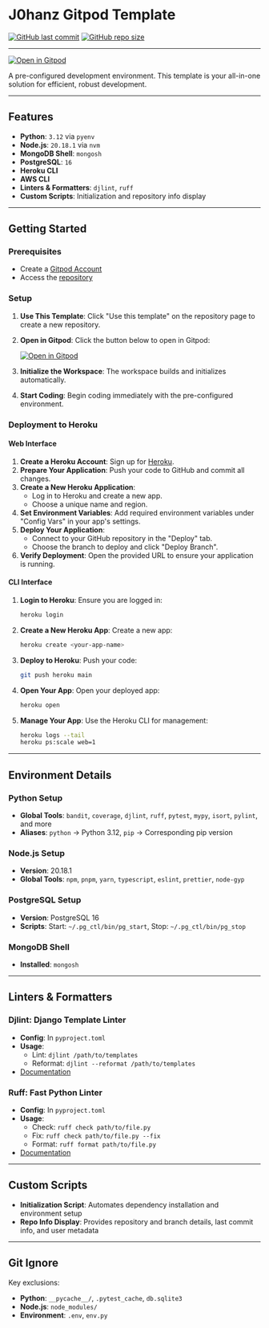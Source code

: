 # J0hanz Gitpod Template

[![GitHub last commit](https://img.shields.io/github/last-commit/j0hanz/j0hanz-gitpod-template)](https://github.com/j0hanz/j0hanz-gitpod-template/commits/main) [![GitHub repo size](https://img.shields.io/github/repo-size/j0hanz/j0hanz-gitpod-template)](https://github.com/j0hanz/j0hanz-gitpod-template)

---

[![Open in Gitpod](https://gitpod.io/button/open-in-gitpod.svg)](https://gitpod.io/#https://github.com/j0hanz/j0hanz-gitpod-template)

A pre-configured development environment. This template is your all-in-one solution for efficient, robust development.

---

## Features

- **Python**: `3.12` via `pyenv`
- **Node.js**: `20.18.1` via `nvm`
- **MongoDB Shell**: `mongosh`
- **PostgreSQL**: `16`
- **Heroku CLI**
- **AWS CLI**
- **Linters & Formatters**: `djlint`, `ruff`
- **Custom Scripts**: Initialization and repository info display

---

## Getting Started

### Prerequisites

- Create a [Gitpod Account](https://www.gitpod.io/)
- Access the [repository](https://github.com/j0hanz/j0hanz-gitpod-template)

### Setup

1. **Use This Template**: Click "Use this template" on the repository page to create a new repository.
2. **Open in Gitpod**: Click the button below to open in Gitpod:

   [![Open in Gitpod](https://gitpod.io/button/open-in-gitpod.svg)](https://gitpod.io/#https://github.com/j0hanz/j0hanz-gitpod-template)

3. **Initialize the Workspace**: The workspace builds and initializes automatically.
4. **Start Coding**: Begin coding immediately with the pre-configured environment.

### Deployment to Heroku

#### Web Interface

1. **Create a Heroku Account**: Sign up for [Heroku](https://signup.heroku.com/).
2. **Prepare Your Application**: Push your code to GitHub and commit all changes.
3. **Create a New Heroku Application**:
   - Log in to Heroku and create a new app.
   - Choose a unique name and region.
4. **Set Environment Variables**: Add required environment variables under "Config Vars" in your app's settings.
5. **Deploy Your Application**:
   - Connect to your GitHub repository in the "Deploy" tab.
   - Choose the branch to deploy and click "Deploy Branch".
6. **Verify Deployment**: Open the provided URL to ensure your application is running.

#### CLI Interface

1. **Login to Heroku**: Ensure you are logged in:

   ```sh
   heroku login
   ```

2. **Create a New Heroku App**: Create a new app:

   ```sh
   heroku create <your-app-name>
   ```

3. **Deploy to Heroku**: Push your code:

   ```sh
   git push heroku main
   ```

4. **Open Your App**: Open your deployed app:

   ```sh
   heroku open
   ```

5. **Manage Your App**: Use the Heroku CLI for management:

   ```sh
   heroku logs --tail
   heroku ps:scale web=1
   ```

---

## Environment Details

### Python Setup

- **Global Tools**: `bandit`, `coverage`, `djlint`, `ruff`, `pytest`, `mypy`, `isort`, `pylint`, and more
- **Aliases**: `python` → Python 3.12, `pip` → Corresponding pip version

### Node.js Setup

- **Version**: 20.18.1
- **Global Tools**: `npm`, `pnpm`, `yarn`, `typescript`, `eslint`, `prettier`, `node-gyp`

### PostgreSQL Setup

- **Version**: PostgreSQL 16
- **Scripts**: Start: `~/.pg_ctl/bin/pg_start`, Stop: `~/.pg_ctl/bin/pg_stop`

### MongoDB Shell

- **Installed**: `mongosh`

---

## Linters & Formatters

### **Djlint**: Django Template Linter

- **Config**: In `pyproject.toml`
- **Usage**:
  - Lint: `djlint /path/to/templates`
  - Reformat: `djlint --reformat /path/to/templates`
- [Documentation](https://www.djlint.com/docs/getting-started/)

### **Ruff**: Fast Python Linter

- **Config**: In `pyproject.toml`
- **Usage**:
  - Check: `ruff check path/to/file.py`
  - Fix: `ruff check path/to/file.py --fix`
  - Format: `ruff format path/to/file.py`
- [Documentation](https://docs.astral.sh/ruff/)

---

## Custom Scripts

- **Initialization Script**: Automates dependency installation and environment setup
- **Repo Info Display**: Provides repository and branch details, last commit info, and user metadata

---

## Git Ignore

Key exclusions:

- **Python**: `__pycache__/`, `.pytest_cache`, `db.sqlite3`
- **Node.js**: `node_modules/`
- **Environment**: `.env`, `env.py`
